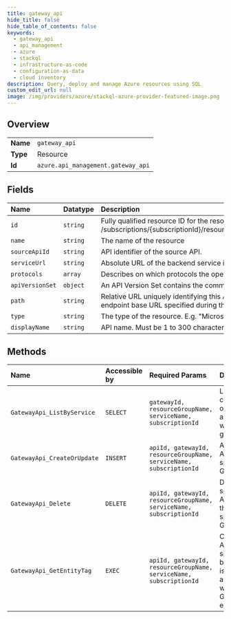 ```yaml
---
title: gateway_api
hide_title: false
hide_table_of_contents: false
keywords:
  - gateway_api
  - api_management
  - azure    
  - stackql
  - infrastructure-as-code
  - configuration-as-data
  - cloud inventory
description: Query, deploy and manage Azure resources using SQL
custom_edit_url: null
image: /img/providers/azure/stackql-azure-provider-featured-image.png
---
```

  
    

## Overview
<table><tbody>
<tr><td><b>Name</b></td><td><code>gateway_api</code></td></tr>
<tr><td><b>Type</b></td><td>Resource</td></tr>
<tr><td><b>Id</b></td><td><code>azure.api_management.gateway_api</code></td></tr>
</tbody></table>

## Fields
| Name | Datatype | Description |
|:-----|:---------|:------------|
| `id` | `string` | Fully qualified resource ID for the resource. Ex - /subscriptions/{subscriptionId}/resourceGroups/{resourceGroupName}/providers/{resourceProviderNamespace}/{resourceType}/{resourceName} |
| `name` | `string` | The name of the resource |
| `sourceApiId` | `string` | API identifier of the source API. |
| `serviceUrl` | `string` | Absolute URL of the backend service implementing this API. Cannot be more than 2000 characters long. |
| `protocols` | `array` | Describes on which protocols the operations in this API can be invoked. |
| `apiVersionSet` | `object` | An API Version Set contains the common configuration for a set of API Versions relating  |
| `path` | `string` | Relative URL uniquely identifying this API and all of its resource paths within the API Management service instance. It is appended to the API endpoint base URL specified during the service instance creation to form a public URL for this API. |
| `type` | `string` | The type of the resource. E.g. "Microsoft.Compute/virtualMachines" or "Microsoft.Storage/storageAccounts" |
| `displayName` | `string` | API name. Must be 1 to 300 characters long. |
## Methods
| Name | Accessible by | Required Params | Description |
|:-----|:--------------|:----------------|:------------|
| `GatewayApi_ListByService` | `SELECT` | `gatewayId, resourceGroupName, serviceName, subscriptionId` | Lists a collection of the APIs associated with a gateway. |
| `GatewayApi_CreateOrUpdate` | `INSERT` | `apiId, gatewayId, resourceGroupName, serviceName, subscriptionId` | Adds an API to the specified Gateway. |
| `GatewayApi_Delete` | `DELETE` | `apiId, gatewayId, resourceGroupName, serviceName, subscriptionId` | Deletes the specified API from the specified Gateway. |
| `GatewayApi_GetEntityTag` | `EXEC` | `apiId, gatewayId, resourceGroupName, serviceName, subscriptionId` | Checks that API entity specified by identifier is associated with the Gateway entity. |
